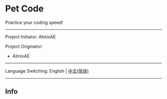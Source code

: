 # Pet Code

Practice your coding speed!

---

Project Initiator: AImixAE

Project Originator:

-   AImixAE

---

Language Switching:
English | [中文(简体)](./doc/zh_CN/README.md)

---

## Info
